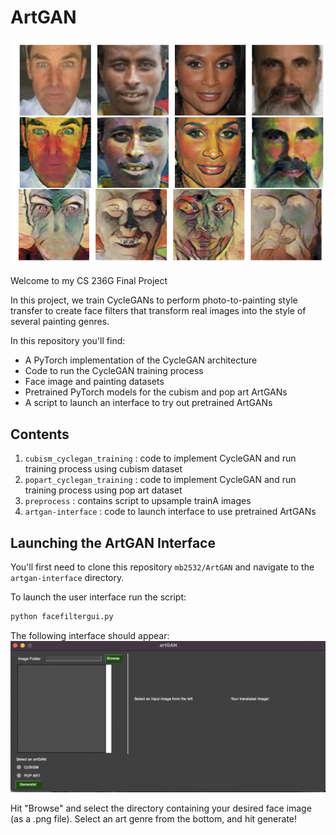 # ArtGAN

<!-- ABOUT THE PROJECT -->


![gui](/images/results.png)

Welcome to my CS 236G Final Project 

In this project, we train CycleGANs to perform photo-to-painting style transfer to create face filters that transform real images into the style of several painting genres. 

In this repository you'll find:
* A PyTorch implementation of the CycleGAN architecture
* Code to run the CycleGAN training process 
* Face image and painting datasets 
* Pretrained PyTorch models for the cubism and pop art ArtGANs
* A script to launch an interface to try out pretrained ArtGANs


## Contents


1. `cubism_cyclegan_training` : code to implement CycleGAN and run training process using cubism dataset 
3. `popart_cyclegan_training` : code to implement CycleGAN and run training process using pop art dataset 
4. `preprocess` : contains script to upsample trainA images 
5. `artgan-interface` : code to launch interface to use pretrained ArtGANs


## Launching the ArtGAN Interface

You'll first need to clone this repository `mb2532/ArtGAN` and navigate to the `artgan-interface` directory. 

To launch the user interface run the script: 
  ```sh
  python facefiltergui.py
  ```
The following interface should appear: 
![gui](/images/artgan_interface.png)

Hit "Browse" and select the directory containing your desired face image (as a .png file). 
Select an art genre from the bottom, and hit generate!


